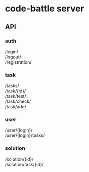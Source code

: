 # code-battle server

## API

### auth
/login/  
/logout/  
/registration/  

### task
/tasks/  
/task/{id}/  
/task/test/  
/task/check/  
/task/add/  

### user
/user/{login}/  
/user/{login}/tasks/  

### solution
/solution/{id}/  
/solution/task/{id}/  
